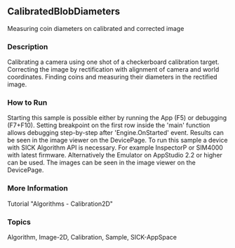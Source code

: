 ## CalibratedBlobDiameters
Measuring coin diameters on calibrated and corrected image
### Description
Calibrating a camera using one shot of a checkerboard calibration target.
Correcting the image by rectification with alignment of camera and world coordinates.
Finding coins and measuring their diameters in the rectified image.
### How to Run
Starting this sample is possible either by running the App (F5) or
debugging (F7+F10). Setting breakpoint on the first row inside the 'main'
function allows debugging step-by-step after 'Engine.OnStarted' event.
Results can be seen in the image viewer on the DevicePage.
To run this sample a device with SICK Algorithm API is necessary.
For example InspectorP or SIM4000 with latest firmware. Alternatively the
Emulator on AppStudio 2.2 or higher can be used. The images can be seen in the
image viewer on the DevicePage.
### More Information
Tutorial "Algorithms - Calibration2D"

### Topics
Algorithm, Image-2D, Calibration, Sample, SICK-AppSpace